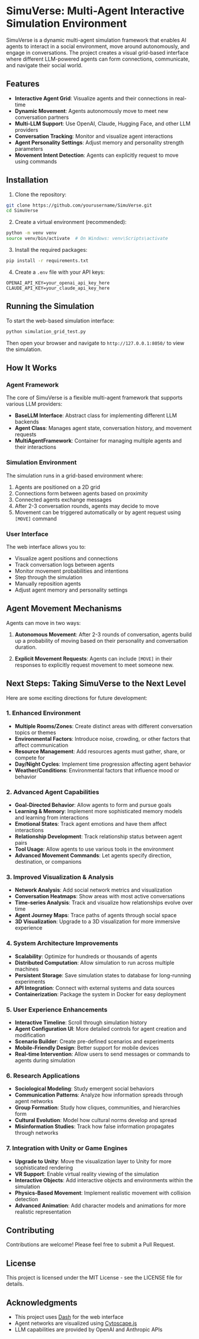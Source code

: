 # SimuVerse: Multi-Agent Interactive Simulation Environment

SimuVerse is a dynamic multi-agent simulation framework that enables AI agents to interact in a social environment, move around autonomously, and engage in conversations. The project creates a visual grid-based interface where different LLM-powered agents can form connections, communicate, and navigate their social world.

## Features

- **Interactive Agent Grid**: Visualize agents and their connections in real-time
- **Dynamic Movement**: Agents autonomously move to meet new conversation partners
- **Multi-LLM Support**: Use OpenAI, Claude, Hugging Face, and other LLM providers
- **Conversation Tracking**: Monitor and visualize agent interactions
- **Agent Personality Settings**: Adjust memory and personality strength parameters
- **Movement Intent Detection**: Agents can explicitly request to move using commands

## Installation

1. Clone the repository:
```bash
git clone https://github.com/yourusername/SimuVerse.git
cd SimuVerse
```

2. Create a virtual environment (recommended):
```bash
python -m venv venv
source venv/bin/activate  # On Windows: venv\Scripts\activate
```

3. Install the required packages:
```bash
pip install -r requirements.txt
```

4. Create a `.env` file with your API keys:
```
OPENAI_API_KEY=your_openai_api_key_here
CLAUDE_API_KEY=your_claude_api_key_here
```

## Running the Simulation

To start the web-based simulation interface:

```bash
python simulation_grid_test.py
```

Then open your browser and navigate to `http://127.0.0.1:8050/` to view the simulation.

## How It Works

### Agent Framework

The core of SimuVerse is a flexible multi-agent framework that supports various LLM providers:

- **BaseLLM Interface**: Abstract class for implementing different LLM backends
- **Agent Class**: Manages agent state, conversation history, and movement requests
- **MultiAgentFramework**: Container for managing multiple agents and their interactions

### Simulation Environment

The simulation runs in a grid-based environment where:

1. Agents are positioned on a 2D grid
2. Connections form between agents based on proximity
3. Connected agents exchange messages
4. After 2-3 conversation rounds, agents may decide to move
5. Movement can be triggered automatically or by agent request using `[MOVE]` command

### User Interface

The web interface allows you to:

- Visualize agent positions and connections
- Track conversation logs between agents
- Monitor movement probabilities and intentions
- Step through the simulation
- Manually reposition agents
- Adjust agent memory and personality settings

## Agent Movement Mechanisms

Agents can move in two ways:

1. **Autonomous Movement**: After 2-3 rounds of conversation, agents build up a probability of moving based on their personality and conversation duration.

2. **Explicit Movement Requests**: Agents can include `[MOVE]` in their responses to explicitly request movement to meet someone new.

## Next Steps: Taking SimuVerse to the Next Level

Here are some exciting directions for future development:

### 1. Enhanced Environment

- **Multiple Rooms/Zones**: Create distinct areas with different conversation topics or themes
- **Environmental Factors**: Introduce noise, crowding, or other factors that affect communication
- **Resource Management**: Add resources agents must gather, share, or compete for
- **Day/Night Cycles**: Implement time progression affecting agent behavior
- **Weather/Conditions**: Environmental factors that influence mood or behavior

### 2. Advanced Agent Capabilities

- **Goal-Directed Behavior**: Allow agents to form and pursue goals
- **Learning & Memory**: Implement more sophisticated memory models and learning from interactions
- **Emotional States**: Track agent emotions and have them affect interactions
- **Relationship Development**: Track relationship status between agent pairs
- **Tool Usage**: Allow agents to use various tools in the environment
- **Advanced Movement Commands**: Let agents specify direction, destination, or companions

### 3. Improved Visualization & Analysis

- **Network Analysis**: Add social network metrics and visualization
- **Conversation Heatmaps**: Show areas with most active conversations
- **Time-series Analysis**: Track and visualize how relationships evolve over time
- **Agent Journey Maps**: Trace paths of agents through social space
- **3D Visualization**: Upgrade to a 3D visualization for more immersive experience

### 4. System Architecture Improvements

- **Scalability**: Optimize for hundreds or thousands of agents
- **Distributed Computation**: Allow simulation to run across multiple machines
- **Persistent Storage**: Save simulation states to database for long-running experiments
- **API Integration**: Connect with external systems and data sources
- **Containerization**: Package the system in Docker for easy deployment

### 5. User Experience Enhancements

- **Interactive Timeline**: Scroll through simulation history
- **Agent Configuration UI**: More detailed controls for agent creation and modification
- **Scenario Builder**: Create pre-defined scenarios and experiments
- **Mobile-Friendly Design**: Better support for mobile devices
- **Real-time Intervention**: Allow users to send messages or commands to agents during simulation

### 6. Research Applications

- **Sociological Modeling**: Study emergent social behaviors
- **Communication Patterns**: Analyze how information spreads through agent networks
- **Group Formation**: Study how cliques, communities, and hierarchies form
- **Cultural Evolution**: Model how cultural norms develop and spread
- **Misinformation Studies**: Track how false information propagates through networks

### 7. Integration with Unity or Game Engines

- **Upgrade to Unity**: Move the visualization layer to Unity for more sophisticated rendering
- **VR Support**: Enable virtual reality viewing of the simulation
- **Interactive Objects**: Add interactive objects and environments within the simulation
- **Physics-Based Movement**: Implement realistic movement with collision detection
- **Advanced Animation**: Add character models and animations for more realistic representation

## Contributing

Contributions are welcome! Please feel free to submit a Pull Request.

## License

This project is licensed under the MIT License - see the LICENSE file for details.

## Acknowledgments

- This project uses [Dash](https://dash.plotly.com/) for the web interface
- Agent networks are visualized using [Cytoscape.js](https://js.cytoscape.org/)
- LLM capabilities are provided by OpenAI and Anthropic APIs